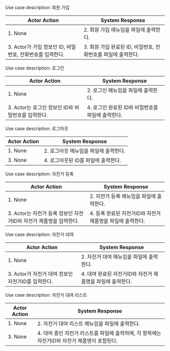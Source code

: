 

Use case description:  회원 가입

| Actor Action                           | System Response                        |
| -------------------------------------- | -------------------------------------- |
| 1. None                                | 2. 회원 가입 메뉴임을 파일에 출력한다.                |
| 3. Actor가 가입 정보인 ID, 비밀번호, 전화번호를 입력한다. | 3. 회원 가입 완료된 ID, 비밀번호, 전화번호를 파일에 출력한다. |

Use case description:  로그인

| Actor Action                      | System Response                 |
| --------------------------------- | ------------------------------- |
| 1. None                           | 2. 로그인 메뉴임을 파일에 출력한다.           |
| 3. Actor는 로그인 정보인 ID와 비밀번호를 입력한다. | 4.  로그인 완료된 ID와 비밀번호를 파일에 출력한다. |

Use case description:  로그아웃

| Actor Action | System Response        |
| ------------ | ---------------------- |
| 1. None      | 2. 로그아웃 메뉴임을 파일에 출력한다. |
| 3. None      | 4. 로그아웃된 ID를 파일에 출력한다. |

Use case description:  자전거 등록

| Actor Action                               | System Response                     |
| ------------------------------------------ | ----------------------------------- |
| 1. None                                    | 2. 자전거 등록 메뉴임을 파일에 출력한다.            |
| 3. Actor는 자전거 등록 정보인 자전거ID와 자전거 제품명을 입력한다. | 4. 등록 완료된 자전거ID와 자전거 제품명을 파일에 출력한다. |



Use case description:  자전거 대여

| Actor Action                      | System Response                     |
| --------------------------------- | ----------------------------------- |
| 1. None                           | 2. 자전거 대여 메뉴임을 파일에 출력한다.            |
| 3. Actor가 자전거 대여 정보인 자전거ID를 입력한다. | 4. 대여 완료된 자전거ID와 자전거 제품명을 파일에 출력한다. |



Use case description:  자전거 대여 리스트

| Actor Action | System Response                                            |
| ------------ | ---------------------------------------------------------- |
| 1. None      | 2. 자전거 대여 리스트 메뉴임을 파일에 출력한다.                               |
| 3. None      | 4.  대여 중인  자전거 리스트를 파일에 출력하며, 각 항목에는 자전거ID와 자전거 제품명이 포함된다. |









